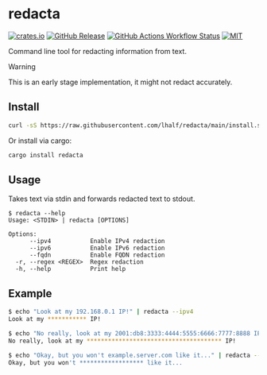 # redacta

[![crates.io](https://img.shields.io/crates/v/redacta)](https://crates.io/crates/redacta)
[![GitHub Release](https://img.shields.io/github/v/release/lhalf/redacta)](https://github.com/lhalf/redacta/releases)
[![GitHub Actions Workflow Status](https://img.shields.io/github/actions/workflow/status/lhalf/redacta/on_commit.yml)](https://github.com/lhalf/redacta/actions/workflows/on_commit.yml)
[![MIT](https://img.shields.io/badge/license-MIT-blue)](./LICENSE)

Command line tool for redacting information from text.

> [!WARNING]
> This is an early stage implementation, it might not redact accurately.

## Install

```bash
curl -sS https://raw.githubusercontent.com/lhalf/redacta/main/install.sh | sh
```

Or install via cargo:
```bash
cargo install redacta
```

## Usage

Takes text via stdin and forwards redacted text to stdout.

```
$ redacta --help
Usage: <STDIN> | redacta [OPTIONS]

Options:
      --ipv4           Enable IPv4 redaction
      --ipv6           Enable IPv6 redaction
      --fqdn           Enable FQDN redaction
  -r, --regex <REGEX>  Regex redaction
  -h, --help           Print help
```

## Example

```bash
$ echo "Look at my 192.168.0.1 IP!" | redacta --ipv4
Look at my *********** IP!
```

```bash
$ echo "No really, look at my 2001:db8:3333:4444:5555:6666:7777:8888 IP!" | redacta --ipv6
No really, look at my ************************************** IP!
```

```bash
$ echo "Okay, but you won't example.server.com like it..." | redacta --fqdn
Okay, but you won't ****************** like it...
```
